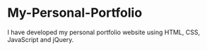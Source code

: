# My-Personal-Portfolio
I have developed my personal portfolio website using HTML, CSS, JavaScript and jQuery.
